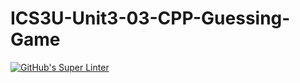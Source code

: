 # ICS3U-Unit3-03-CPP-Guessing-Game

[![GitHub's Super Linter](https://github.com/matthew-meech/ICS3U-Unit3-03-CPP-Guessing-Game/workflows/GitHub's%20Super%20Linter/badge.svg)](https://github.com/matthew-meech/ICS3U-Unit3-03-CPP-Guessing-Game/actions)
